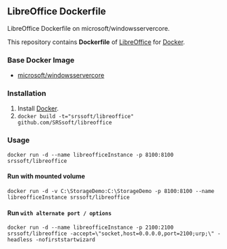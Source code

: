 ## LibreOffice Dockerfile
LibreOffice Dockerfile on microsoft/windowsservercore.

This repository contains **Dockerfile** of [LibreOffice](https://www.libreoffice.org/) for [Docker](https://www.docker.com/).


### Base Docker Image

* [microsoft/windowsservercore](https://hub.docker.com/r/microsoft/windowsservercore/)

### Installation

1. Install [Docker](https://www.docker.com/).
1. `docker build -t="srssoft/libreoffice" github.com/SRSsoft/libreoffice` 

### Usage

    docker run -d --name libreofficeInstance -p 8100:8100 srssoft/libreoffice

#### Run with mounted volume

    docker run -d -v C:\StorageDemo:C:\StorageDemo -p 8100:8100 --name libreofficeInstance srssoft/libreoffice

#### Run `with alternate port / options`

    docker run -d --name libreofficeInstance -p 2100:2100 srssoft/libreoffice -accept=\"socket,host=0.0.0.0,port=2100;urp;\" -headless -nofirststartwizard
